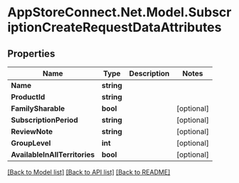 # AppStoreConnect.Net.Model.SubscriptionCreateRequestDataAttributes

## Properties

Name | Type | Description | Notes
------------ | ------------- | ------------- | -------------
**Name** | **string** |  | 
**ProductId** | **string** |  | 
**FamilySharable** | **bool** |  | [optional] 
**SubscriptionPeriod** | **string** |  | [optional] 
**ReviewNote** | **string** |  | [optional] 
**GroupLevel** | **int** |  | [optional] 
**AvailableInAllTerritories** | **bool** |  | [optional] 

[[Back to Model list]](../README.md#documentation-for-models) [[Back to API list]](../README.md#documentation-for-api-endpoints) [[Back to README]](../README.md)

